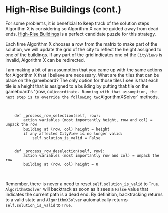 # High-Rise Buildings (cont.)

For some problems, it is beneficial to keep track of the solution steps Algorithm X is considering so Algorithm X can be guided away from dead ends. [High-Rise Buildings]( https://www.codingame.com/training/expert/high-rise-buildings) is a perfect candidate puzzle for this strategy.

Each time Algorithm X chooses a row from the matrix to make part of the solution, we will update the grid of the city to reflect the height assigned to one of the buildings. If any part of the grid indicates one of the `CityView`s is invalid, Algorithm X can be redirected.

I am making a bit of an assumption that you came up with the same actions for Algorithm X that I believe are necessary. What are the tiles that can be place on the gameboard? The only option for those tiles I see is that each tile is a height that is assigned to a building by putting that tile on the gameboard's '(row, col)` coordinate. Running with that assumption, the next step is to override the following two `AlgorithmXSolver` methods.

<BR>

```text
    def _process_row_selection(self, row):
        action variables (most importantly height, row and col) = unpack the row
        building at (row, col) height = height
        if any affected CityView is no longer valid:
            self.solution_is_valid = False


    def _process_row_deselection(self, row):
        action variables (most importantly row and col) = unpack the row
        building at (row, col) height = 0
```

<BR>

Remember, there is never a need to reset `self.solution_is_valid` to `True`. `AlgorithmXSolver` will backtrack as soon as it sees a `False` value that indicates the current path is a dead end. By definition, backtracking returns to a valid state and `AlgorithmXSolver` automatically returns `self.solution_is_valid` to `True`.
